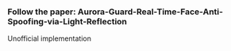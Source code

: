 ### Follow the paper: Aurora-Guard-Real-Time-Face-Anti-Spoofing-via-Light-Reflection
Unofficial implementation

